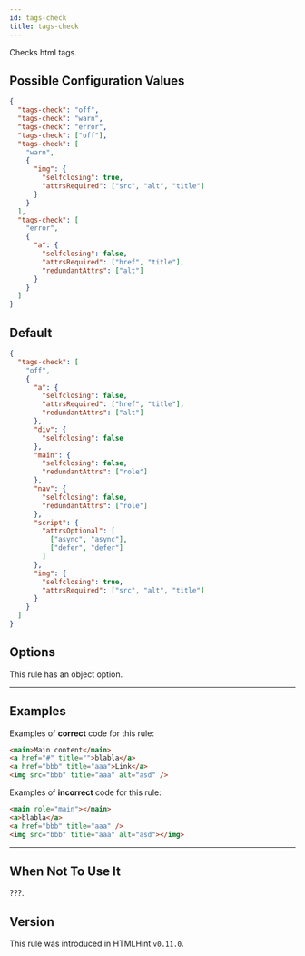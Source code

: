 ```yaml
---
id: tags-check
title: tags-check
---
```


Checks html tags.

## Possible Configuration Values

```json
{
  "tags-check": "off",
  "tags-check": "warn",
  "tags-check": "error",
  "tags-check": ["off"],
  "tags-check": [
    "warn",
    {
      "img": {
        "selfclosing": true,
        "attrsRequired": ["src", "alt", "title"]
      }
    }
  ],
  "tags-check": [
    "error",
    {
      "a": {
        "selfclosing": false,
        "attrsRequired": ["href", "title"],
        "redundantAttrs": ["alt"]
      }
    }
  ]
}
```

## Default

```json
{
  "tags-check": [
    "off",
    {
      "a": {
        "selfclosing": false,
        "attrsRequired": ["href", "title"],
        "redundantAttrs": ["alt"]
      },
      "div": {
        "selfclosing": false
      },
      "main": {
        "selfclosing": false,
        "redundantAttrs": ["role"]
      },
      "nav": {
        "selfclosing": false,
        "redundantAttrs": ["role"]
      },
      "script": {
        "attrsOptional": [
          ["async", "async"],
          ["defer", "defer"]
        ]
      },
      "img": {
        "selfclosing": true,
        "attrsRequired": ["src", "alt", "title"]
      }
    }
  ]
}
```

## Options

This rule has an object option.

---

## Examples

Examples of **correct** code for this rule:

<!-- prettier-ignore -->
```html
<main>Main content</main>
<a href="#" title="">blabla</a>
<a href="bbb" title="aaa">Link</a>
<img src="bbb" title="aaa" alt="asd" />
```

Examples of **incorrect** code for this rule:

<!-- prettier-ignore -->
```html
<main role="main"></main>
<a>blabla</a>
<a href="bbb" title="aaa" />
<img src="bbb" title="aaa" alt="asd"></img>
```

---

## When Not To Use It

???.

## Version

This rule was introduced in HTMLHint `v0.11.0`.
